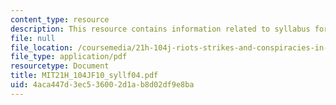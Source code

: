 ```yaml
---
content_type: resource
description: This resource contains information related to syllabus for fall 2004.
file: null
file_location: /coursemedia/21h-104j-riots-strikes-and-conspiracies-in-american-history-fall-2010/4aca447d3ec536002d1ab8d02df9e8ba_MIT21H_104JF10_syllf04.pdf
file_type: application/pdf
resourcetype: Document
title: MIT21H_104JF10_syllf04.pdf
uid: 4aca447d-3ec5-3600-2d1a-b8d02df9e8ba
---
```


